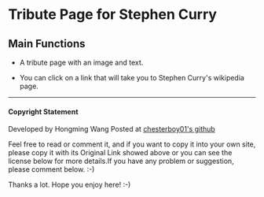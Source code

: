 Tribute Page for Stephen Curry
=======
## Main Functions

*  A tribute page with an image and text.

*  You can click on a link that will take you to Stephen Curry's wikipedia page.

---

#### Copyright Statement
 
Developed by Hongming Wang Posted at [chesterboy01's github](https://github.com/chesterboy01)

Feel free to read or comment it, and if you want to copy it into your own site, please copy it with its Original Link showed above or you can see the license below for more details.If you have any problem or suggestion, please comment below. :-)

Thanks a lot. Hope you enjoy here! :-)